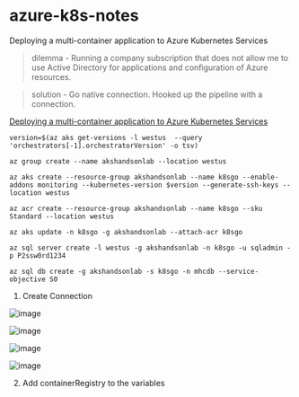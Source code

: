 # azure-k8s-notes
Deploying a multi-container application to Azure Kubernetes Services

> dilemma - Running a company subscription that does not allow me to use Active Directory for applications and configuration of Azure resources.
  
> solution - Go native connection. Hooked up the pipeline with a connection.   

[Deploying a multi-container application to Azure Kubernetes Services](https://www.azuredevopslabs.com/labs/vstsextend/kubernetes/)

```
version=$(az aks get-versions -l westus  --query 'orchestrators[-1].orchestratorVersion' -o tsv)
```
```
az group create --name akshandsonlab --location westus
```
```
az aks create --resource-group akshandsonlab --name k8sgo --enable-addons monitoring --kubernetes-version $version --generate-ssh-keys --location westus
```

```
az acr create --resource-group akshandsonlab --name k8sgo --sku Standard --location westus
```
```
az aks update -n k8sgo -g akshandsonlab --attach-acr k8sgo
```
```
az sql server create -l westus -g akshandsonlab -n k8sgo -u sqladmin -p P2ssw0rd1234
```

```
az sql db create -g akshandsonlab -s k8sgo -n mhcdb --service-objective S0
```

1. Create Connection 

 ![image](https://user-images.githubusercontent.com/993459/137400802-f57b8a2c-dfee-48b2-b9ee-0617fe0bd005.png) 
 
 ![image](https://user-images.githubusercontent.com/993459/137400279-e4759344-4dc9-4657-b83f-e76bcacfa89d.png)  
 
 


![image](https://user-images.githubusercontent.com/993459/137397895-020bb245-2da5-4187-91b3-c83d4217020d.png) 

![image](https://user-images.githubusercontent.com/993459/137397936-48d695a9-33ca-45cc-b17b-2257816eddf5.png)

2. Add containerRegistry to the variables

